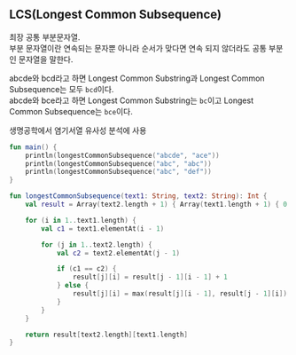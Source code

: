 ## LCS(Longest Common Subsequence)
최장 공통 부분문자열.  
부분 문자열이란 연속되는 문자뿐 아니라 순서가 맞다면 연속 되지 않더라도 공통 부분인 문자열을 말한다.  

abcde와 bcd라고 하면 Longest Common Substring과 Longest Common Subsequence는 모두 `bcd`이다.  
abcde와 bce라고 하면 Longest Common Substring는 `bc`이고 Longest Common Subsequence는 `bce`이다.  

생명공학에서 염기서열 유사성 분석에 사용

```kotlin
fun main() {
    println(longestCommonSubsequence("abcde", "ace"))
    println(longestCommonSubsequence("abc", "abc"))
    println(longestCommonSubsequence("abc", "def"))
}

fun longestCommonSubsequence(text1: String, text2: String): Int {
    val result = Array(text2.length + 1) { Array(text1.length + 1) { 0 } }

    for (i in 1..text1.length) {
        val c1 = text1.elementAt(i - 1)

        for (j in 1..text2.length) {
            val c2 = text2.elementAt(j - 1)

            if (c1 == c2) {
                result[j][i] = result[j - 1][i - 1] + 1
            } else {
                result[j][i] = max(result[j][i - 1], result[j - 1][i])
            }
        }
    }

    return result[text2.length][text1.length]
}
```
